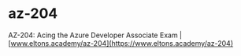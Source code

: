 # az-204

AZ-204: Acing the Azure Developer Associate Exam | [www.eltons.academy/az-204](https://www.eltons.academy/az-204)
